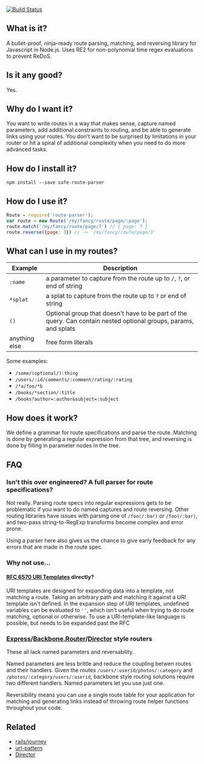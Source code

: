 [![Build Status](https://travis-ci.org/rcs/route-parser.png?branch=master)](https://travis-ci.org/rcs/route-parser)

## What is it?

A bullet-proof, ninja-ready route parsing, matching, and reversing library for Javascript in Node.js. Uses RE2 for non-polynomial time regex evaluations to prevent ReDoS.

## Is it any good?

Yes.

## Why do I want it?

You want to write routes in a way that makes sense, capture named parameters, add additional constraints to routing, and be able to generate links using your routes. You don't want to be surprised by limitations in your router or hit a spiral of additional complexity when you need to do more advanced tasks.


## How do I install it?

```Shell
npm install --save safe-route-parser
```

## How do I use it?

```javascript
Route = require('route-parser');
var route = new Route('/my/fancy/route/page/:page');
route.match('/my/fancy/route/page/7') // { page: 7 }
route.reverse({page: 3}) // -> '/my/fancy/route/page/3'
```
## What can I use in my routes?

| Example         | Description          |
| --------------- | -------- |
| `:name`         |  a parameter to capture from the route up to `/`, `?`, or end of string  |
| `*splat`        |  a splat to capture from the route up to `?` or end of string |
| `()`            |  Optional group that doesn't have to be part of the query. Can contain nested optional groups, params, and splats
| anything else   | free form literals |

Some examples:

* `/some/(optional/):thing`
* `/users/:id/comments/:comment/rating/:rating`
* `/*a/foo/*b`
* `/books/*section/:title`
* `/books?author=:author&subject=:subject`


## How does it work?

We define a grammar for route specifications and parse the route. Matching is done by generating a regular expression from that tree, and reversing is done by filling in parameter nodes in the tree.




## FAQ
### Isn't this over engineered? A full parser for route specifications?
Not really. Parsing route specs into regular expressions gets to be problematic if you want to do named captures and route reversing. Other routing libraries have issues with parsing one of `/foo(/:bar)` or `/foo(/:bar)`, and two-pass string-to-RegExp transforms become complex and error prone.

Using a parser here also gives us the chance to give early feedback for any errors that are made in the route spec.

### Why not use...

#### [RFC 6570 URI Templates](http://tools.ietf.org/html/rfc6570) directly?

URI templates are designed for expanding data into a template, not matching a route.  Taking an arbitrary path and matching it against a URI template isn't defined. In the expansion step of URI templates, undefined variables can be evaluated to `''`, which isn't useful when trying to do route matching, optional or otherwise. To use a URI-template-like language is possible, but needs to be expanded past the RFC

### [Express](http://expressjs.com/)/[Backbone.Router](http://backbonejs.org/docs/backbone.html#section-155)/[Director](https://github.com/flatiron/director) style routers

These all lack named parameters and reversability.

Named parameters are less brittle and reduce the coupling betwen routes and their handlers. Given the routes `/users/:userid/photos/:category` and `/photos/:category/users/:userid`, backbone style routing solutions require two different handlers. Named parameters let you use just one.

Reversibility means you can use a single route table for your application for matching and generating links instead of throwing route helper functions throughout your code.


## Related

* [rails/journey](http://github.com/rails/journey)
* [url-pattern](http://github.com/snd/url-pattern)
* [Director](https://github.com/flatiron/director)
